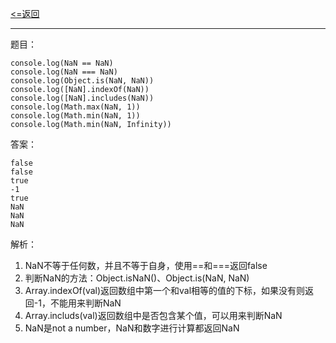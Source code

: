 [<=返回](./index.md)
<hr/>

题目：
```
console.log(NaN == NaN)
console.log(NaN === NaN)
console.log(Object.is(NaN, NaN))
console.log([NaN].indexOf(NaN))
console.log([NaN].includes(NaN))
console.log(Math.max(NaN, 1))
console.log(Math.min(NaN, 1))
console.log(Math.min(NaN, Infinity))
```

答案：
```
false
false
true
-1
true
NaN
NaN
NaN
```

解析：
1. NaN不等于任何数，并且不等于自身，使用==和===返回false
2. 判断NaN的方法：Object.isNaN()、Object.is(NaN, NaN)
3. Array.indexOf(val)返回数组中第一个和val相等的值的下标，如果没有则返回-1，不能用来判断NaN
4. Array.includs(val)返回数组中是否包含某个值，可以用来判断NaN
5. NaN是not a number，NaN和数字进行计算都返回NaN
